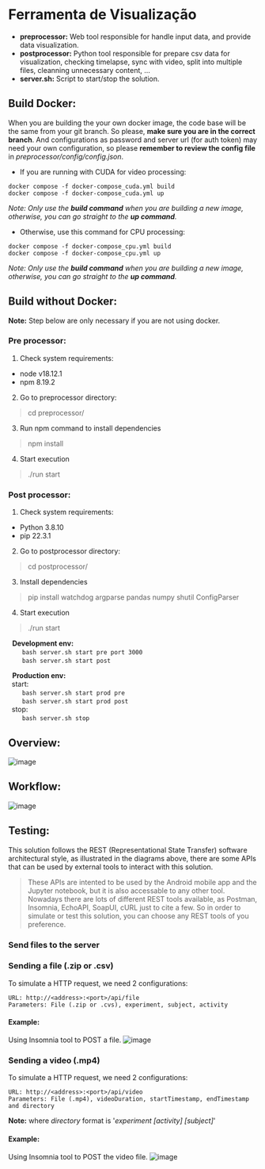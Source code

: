 # Ferramenta de Visualização

- **preprocessor:** Web tool responsible for handle input data, and provide data visualization.
- **postprocessor:** Python tool responsible for prepare csv data for visualization, checking timelapse, sync with video, split into multiple files, cleanning unnecessary content, ...
- **server.sh:** Script to start/stop the solution.

## Build Docker:
When you are building the your own docker image, the code base will be the same from your git branch. So please, **make sure you are in the correct branch**. And configurations as password and server url (for auth token) may need your own configuration, so please **remember to review the config file** in *preprocessor/config/config.json*.

- If you are running with CUDA for video processing:
```
docker compose -f docker-compose_cuda.yml build
docker compose -f docker-compose_cuda.yml up
```
_Note: Only use the **build command** when you are building a new image, otherwise, you can go straight to the **up command**._

- Otherwise, use this command for CPU processing:
```
docker compose -f docker-compose_cpu.yml build
docker compose -f docker-compose_cpu.yml up
```
_Note: Only use the **build command** when you are building a new image, otherwise, you can go straight to the **up command**._

## Build without Docker:
**Note:** Step below are only necessary if you are not using docker.
### Pre processor:
1) Check system requirements:
- node v18.12.1
- npm 8.19.2

2) Go to preprocessor directory:
> cd preprocessor/

3) Run npm command to install dependencies
> npm install

4) Start execution
> ./run start <port>

### Post processor:
1) Check system requirements:
- Python 3.8.10
- pip 22.3.1

2) Go to postprocessor directory:
> cd postprocessor/

3) Install dependencies
> pip install watchdog argparse pandas numpy  shutil ConfigParser

4) Start execution
> ./run start

&nbsp;&nbsp;**Development env:**\
&emsp;&emsp;`bash server.sh start pre port 3000`\
&emsp;&emsp;`bash server.sh start post`

&nbsp;&nbsp;**Production env:**\
&ensp;start:\
&emsp;&emsp;`bash server.sh start prod pre`\
&emsp;&emsp;`bash server.sh start prod post`\
&ensp;stop:\
&emsp;&emsp;`bash server.sh stop`

## Overview:
![image](https://github.com/H-IAAC/viewer_tool/assets/117912051/1f22038c-1ac9-4baf-b62f-24199b02e7e5)

## Workflow:
![image](https://github.com/H-IAAC/viewer_tool/assets/117912051/8c9757e7-24d1-45ee-981a-bb88e9c57bed)

## Testing:
This solution follows the REST (Representational State Transfer) software architectural style, as illustrated in the diagrams above, there are some APIs that can be used by external tools to interact with this solution.
> These APIs are intented to be used by the Android mobile app and the Jupyter notebook, but it is also accessable to any other tool. Nowadays there are lots of different REST tools available, as Postman, Insomnia, EchoAPI, SoapUI, cURL just to cite a few.
So in order to simulate or test this solution, you can choose any REST tools of you preference.
### Send files to the server
### Sending a file (.zip or .csv)
To simulate a HTTP request, we need 2 configurations:
```
URL: http://<address>:<port>/api/file
Parameters: File (.zip or .cvs), experiment, subject, activity
```
#### Example:
Using Insomnia tool to POST a file.
![image](https://github.com/user-attachments/assets/57d968b3-7208-4684-a592-a86552ed9f6c)


### Sending a video (.mp4)
To simulate a HTTP request, we need 2 configurations:
```
URL: http://<address>:<port>/api/video
Parameters: File (.mp4), videoDuration, startTimestamp, endTimestamp and directory
```
**Note:** where *directory* format is '_experiment [activity] [subject]_'
#### Example:
Using Insomnia tool to POST the video file.
![image](https://github.com/user-attachments/assets/662718da-0e84-4161-bf61-f43850b0223f)




